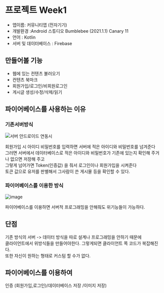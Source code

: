 # 프로젝트 Week1
  - 앱이름: 커뮤니티앱 (전자기기)
  - 개발환경 :Android 스튜디오 Bumblebee (2021.1.1) Canary 11
  - 언어 : Kotlin   
  - 서버 및 데이터베이스 : Firebase  


## 만들어볼 기능
  - 웹에 있는 컨텐츠 불러오기
  - 컨텐츠 북마크
  - 회원가입/로그인/비회원로그인
  - 게시글 생성/수정/삭제/읽기


## 파이어베이스를 사용하는 이유

### 기존서버방식

![서버 안드로이드 연동시](https://user-images.githubusercontent.com/97229292/157240023-07f24c6a-e2ab-4821-a7c8-3af0ad8b1379.JPG)


회원가입 시 아이디 비밀번호를 입력하면 서버에 적은 아이디와 비밀번호를 넘겨준다   
그러면 서버에서 데이터베이스로 적은 아이디와 비밀번호가 기존에 있는지 확인해 주거나 없으면 저장해 주고    
그렇게 넘어가면 Token(인증값) 을 줘서  로그인이나 회원가입을 시켜준다    
토큰 값으로 유저를 판별해서 그사람이 쓴 게시물  등을 확인할 수 있다.   

### 파이어베이스를 이용한 방식
![image](https://user-images.githubusercontent.com/97229292/157241360-acd9a927-e2d6-4d97-8023-0cb6ceaac6c3.png)

파이어베이스를 이용하면 서버적 프로그래밍을 안해줘도 위기능들이 가능하다.

## 단점
기존 방식의 서버 -> 데이터 방식을 따로 설계나 프로그래밍을 안하기 때문에    
클라이언트에서 위방식들을 만들어야한다. 그렇게되면 클라이언트 쪽 코드가 복잡해진다.   
또한  자신이 원하는 형태로 커스텀 할 수가 없다.   

## 파이어베이스를 이용하여
인증 (회원가입,로그인)/데이터베이스 저장 /이미지 저장)



